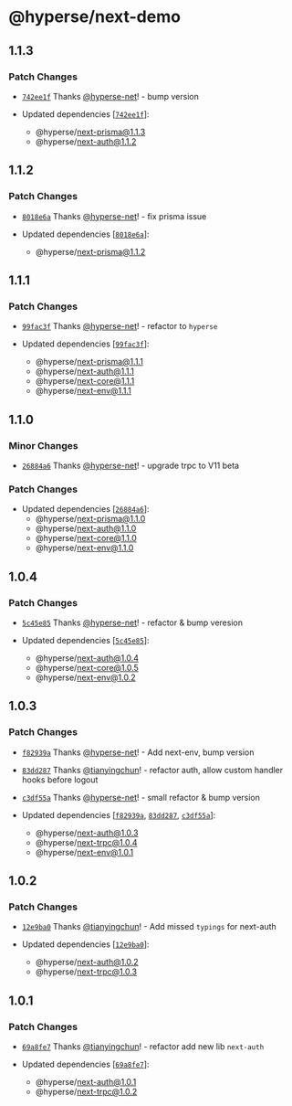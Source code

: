 # @hyperse/next-demo

## 1.1.3

### Patch Changes

- [`742ee1f`](https://github.com/hyperse-io/next-mate/commit/742ee1f5cb6b03ac4e17c85bff083c28248be458) Thanks [@hyperse-net](https://github.com/hyperse-net)! - bump version

- Updated dependencies [[`742ee1f`](https://github.com/hyperse-io/next-mate/commit/742ee1f5cb6b03ac4e17c85bff083c28248be458)]:
  - @hyperse/next-prisma@1.1.3
  - @hyperse/next-auth@1.1.2

## 1.1.2

### Patch Changes

- [`8018e6a`](https://github.com/hyperse-io/next-mate/commit/8018e6ac002fd1f59ecaecda79b4bcabca696276) Thanks [@hyperse-net](https://github.com/hyperse-net)! - fix prisma issue

- Updated dependencies [[`8018e6a`](https://github.com/hyperse-io/next-mate/commit/8018e6ac002fd1f59ecaecda79b4bcabca696276)]:
  - @hyperse/next-prisma@1.1.2

## 1.1.1

### Patch Changes

- [`99fac3f`](https://github.com/hyperse-io/next-mate/commit/99fac3f44f9e1a8dcc9123c887e1043efab945fb) Thanks [@hyperse-net](https://github.com/hyperse-net)! - refactor to `hyperse`

- Updated dependencies [[`99fac3f`](https://github.com/hyperse-io/next-mate/commit/99fac3f44f9e1a8dcc9123c887e1043efab945fb)]:
  - @hyperse/next-prisma@1.1.1
  - @hyperse/next-auth@1.1.1
  - @hyperse/next-core@1.1.1
  - @hyperse/next-env@1.1.1

## 1.1.0

### Minor Changes

- [`26884a6`](https://github.com/hyperse-io/next-mate/commit/26884a631ced2a0d2d74a70eb6f4e14e89a7dec7) Thanks [@hyperse-net](https://github.com/hyperse-net)! - upgrade trpc to V11 beta

### Patch Changes

- Updated dependencies [[`26884a6`](https://github.com/hyperse-io/next-mate/commit/26884a631ced2a0d2d74a70eb6f4e14e89a7dec7)]:
  - @hyperse/next-prisma@1.1.0
  - @hyperse/next-auth@1.1.0
  - @hyperse/next-core@1.1.0
  - @hyperse/next-env@1.1.0

## 1.0.4

### Patch Changes

- [`5c45e85`](https://github.com/hyperse-io/next-mate/commit/5c45e851be0cc1cfa13f152f45b52add7d73606e) Thanks [@hyperse-net](https://github.com/hyperse-net)! - refactor & bump veresion

- Updated dependencies [[`5c45e85`](https://github.com/hyperse-io/next-mate/commit/5c45e851be0cc1cfa13f152f45b52add7d73606e)]:
  - @hyperse/next-auth@1.0.4
  - @hyperse/next-core@1.0.5
  - @hyperse/next-env@1.0.2

## 1.0.3

### Patch Changes

- [`f82939a`](https://github.com/hyperse-io/next-mate/commit/f82939a919ebe6c4c317fbd431497600cbbc58fd) Thanks [@hyperse-net](https://github.com/hyperse-net)! - Add next-env, bump version

- [`83dd287`](https://github.com/hyperse-io/next-mate/commit/83dd2872b1bf8cb54990f208e2005bc571b03889) Thanks [@tianyingchun](https://github.com/hyperse-io)! - refactor auth, allow custom handler hooks before logout

- [`c3df55a`](https://github.com/hyperse-io/next-mate/commit/c3df55a20084974ae90e5d635b654bfaa6d3d6e2) Thanks [@hyperse-net](https://github.com/hyperse-net)! - small refactor & bump version

- Updated dependencies [[`f82939a`](https://github.com/hyperse-io/next-mate/commit/f82939a919ebe6c4c317fbd431497600cbbc58fd), [`83dd287`](https://github.com/hyperse-io/next-mate/commit/83dd2872b1bf8cb54990f208e2005bc571b03889), [`c3df55a`](https://github.com/hyperse-io/next-mate/commit/c3df55a20084974ae90e5d635b654bfaa6d3d6e2)]:
  - @hyperse/next-auth@1.0.3
  - @hyperse/next-trpc@1.0.4
  - @hyperse/next-env@1.0.1

## 1.0.2

### Patch Changes

- [`12e9ba0`](https://github.com/hyperse-io/next-mate/commit/12e9ba0507aba59c205bc0999be841f64c8aaa56) Thanks [@tianyingchun](https://github.com/hyperse-io)! - Add missed `typings` for next-auth

- Updated dependencies [[`12e9ba0`](https://github.com/hyperse-io/next-mate/commit/12e9ba0507aba59c205bc0999be841f64c8aaa56)]:
  - @hyperse/next-auth@1.0.2
  - @hyperse/next-trpc@1.0.3

## 1.0.1

### Patch Changes

- [`69a8fe7`](https://github.com/hyperse-io/next-mate/commit/69a8fe74600db20b5ad26047675b354e0c4fc3b8) Thanks [@tianyingchun](https://github.com/hyperse-io)! - refactor add new lib `next-auth`

- Updated dependencies [[`69a8fe7`](https://github.com/hyperse-io/next-mate/commit/69a8fe74600db20b5ad26047675b354e0c4fc3b8)]:
  - @hyperse/next-auth@1.0.1
  - @hyperse/next-trpc@1.0.2
